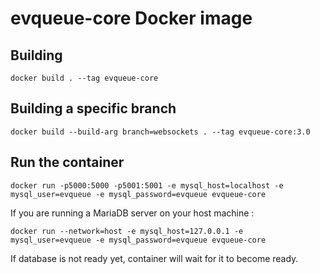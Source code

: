 # evqueue-core Docker image

## Building

``` 
docker build . --tag evqueue-core
```

## Building a specific branch

```
docker build --build-arg branch=websockets . --tag evqueue-core:3.0
```

## Run the container

```
docker run -p5000:5000 -p5001:5001 -e mysql_host=localhost -e mysql_user=evqueue -e mysql_password=evqueue evqueue-core
```

If you are running a MariaDB server on your host machine :

```
docker run --network=host -e mysql_host=127.0.0.1 -e mysql_user=evqueue -e mysql_password=evqueue evqueue-core
```

If database is not ready yet, container will wait for it to become ready.
